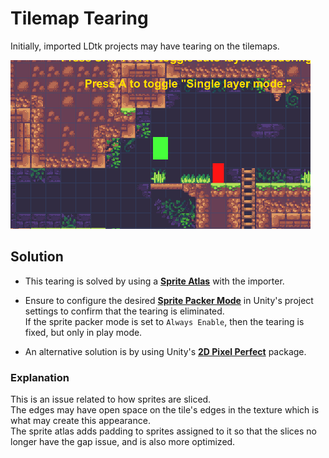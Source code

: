 # Tilemap Tearing
  
Initially, imported LDtk projects may have tearing on the tilemaps.  

![Project Inspector](../../images/img_Unity_TearingTilemap.png)

## Solution
- This tearing is solved by using a [**Sprite Atlas**](../Importer/topic_Section_Main.md) with the importer.


- Ensure to configure the desired [**Sprite Packer Mode**](https://docs.unity3d.com/2017.4/Documentation/Manual/SpritePackerModes.html) in Unity's project settings to confirm that the tearing is eliminated.   
If the sprite packer mode is set to `Always Enable`, then the tearing is fixed, but only in play mode.


- An alternative solution is by using Unity's [**2D Pixel Perfect**](https://docs.unity3d.com/Packages/com.unity.2d.pixel-perfect@5.0/manual/index.html) package.

### Explanation
This is an issue related to how sprites are sliced.   
The edges may have open space on the tile's edges in the texture which is what may create this appearance.  
The sprite atlas adds padding to sprites assigned to it so that the slices no longer have the gap issue, and is also more optimized.